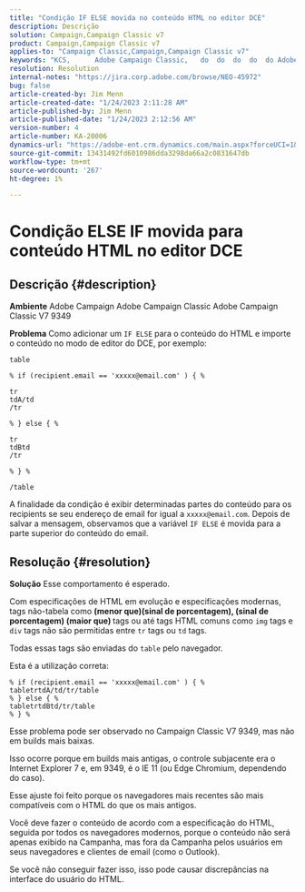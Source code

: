 ```yaml
---
title: "Condição IF ELSE movida no conteúdo HTML no editor DCE"
description: Descrição
solution: Campaign,Campaign Classic v7
product: Campaign,Campaign Classic v7
applies-to: "Campaign Classic,Campaign,Campaign Classic v7"
keywords: "KCS, ​ ​ ​ ​ ​ Adobe Campaign Classic, ​ ​ do ​ do ​ do ​ do ​ do Adobe Campaign, SE ELSE, HTML, editor de DCE, solução de problemas, V7 9349"
resolution: Resolution
internal-notes: "https://jira.corp.adobe.com/browse/NEO-45972"
bug: false
article-created-by: Jim Menn
article-created-date: "1/24/2023 2:11:28 AM"
article-published-by: Jim Menn
article-published-date: "1/24/2023 2:12:56 AM"
version-number: 4
article-number: KA-20006
dynamics-url: "https://adobe-ent.crm.dynamics.com/main.aspx?forceUCI=1&pagetype=entityrecord&etn=knowledgearticle&id=8d7a5666-8c9b-ed11-aad1-6045bd006e5a"
source-git-commit: 13431492fd6010986dda3298da66a2c0831647db
workflow-type: tm+mt
source-wordcount: '267'
ht-degree: 1%

---
```


# Condição ELSE IF movida para conteúdo HTML no editor DCE

## Descrição {#description}


<b>Ambiente</b>
Adobe Campaign Adobe Campaign Classic Adobe Campaign Classic V7 9349

<b>Problema</b>
Como adicionar um `IF ELSE` para o conteúdo do HTML e importe o conteúdo no modo de editor do DCE, por exemplo:


```
table

% if (recipient.email == 'xxxxx@email.com' ) { %

tr
tdA/td
/tr

% } else { %

tr
tdBtd
/tr

% } %

/table
```


A finalidade da condição é exibir determinadas partes do conteúdo para os recipients se seu endereço de email for igual a `xxxxx@email.com`. Depois de salvar a mensagem, observamos que a variável `IF ELSE` é movida para a parte superior do conteúdo do email.


## Resolução {#resolution}


<b>Solução</b>
Esse comportamento é esperado.

Com especificações de HTML em evolução e especificações modernas, tags não-tabela como <b>(menor que)(sinal de porcentagem), (sinal de porcentagem) (maior que) </b>tags ou até tags HTML comuns como `img` tags e `div` tags não são permitidas entre `tr` tags ou `td` tags.

Todas essas tags são enviadas do `table` pelo navegador.

Esta é a utilização correta:


```
% if (recipient.email == 'xxxxx@email.com' ) { %
tabletrtdA/td/tr/table
% } else { %
tabletrtdBtd/tr/table
% } %
```


Esse problema pode ser observado no Campaign Classic V7 9349, mas não em builds mais baixas.

Isso ocorre porque em builds mais antigas, o controle subjacente era o Internet Explorer 7 e, em 9349, é o IE 11 (ou Edge Chromium, dependendo do caso).

Esse ajuste foi feito porque os navegadores mais recentes são mais compatíveis com o HTML do que os mais antigos.

Você deve fazer o conteúdo de acordo com a especificação do HTML, seguida por todos os navegadores modernos, porque o conteúdo não será apenas exibido na Campanha, mas fora da Campanha pelos usuários em seus navegadores e clientes de email (como o Outlook).

Se você não conseguir fazer isso, isso pode causar discrepâncias na interface do usuário do HTML.
